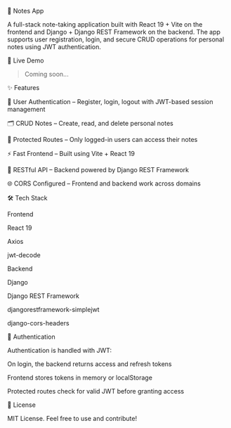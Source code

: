 📝 Notes App

A full-stack note-taking application built with React 19 + Vite on the frontend and Django + Django REST Framework on the backend. The app supports user registration, login, and secure CRUD operations for personal notes using JWT authentication.

🔗 Live Demo

> Coming soon...


✨ Features

🔐 User Authentication – Register, login, logout with JWT-based session management

🗂️ CRUD Notes – Create, read, and delete personal notes

🔄 Protected Routes – Only logged-in users can access their notes

⚡ Fast Frontend – Built using Vite + React 19

🔧 RESTful API – Backend powered by Django REST Framework

🌐 CORS Configured – Frontend and backend work across domains


🛠️ Tech Stack

Frontend

React 19

Axios

jwt-decode


Backend

Django

Django REST Framework

djangorestframework-simplejwt

django-cors-headers


🔐 Authentication

Authentication is handled with JWT:

On login, the backend returns access and refresh tokens

Frontend stores tokens in memory or localStorage

Protected routes check for valid JWT before granting access


🤝 License

MIT License. Feel free to use and contribute!

